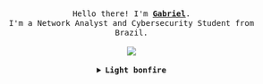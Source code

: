 <p align="center">
  <br>
  <samp>
    Hello there! I'm <b><a rel="nofollow noopener noreferrer" target="_blank" href="https://portfolio.gabreuf.com">Gabriel</a></b>.
    <br>I'm a Network Analyst and Cybersecurity Student from Brazil.<br>

</samp>
  <br>
  <img src="https://github.com/GFM-Network/GFM-Network/blob/53f2c51b265d6d53548855d288f08d9c7a483748/koko.gif" width="200"/>

</p>


<details align="center">

<summary> <b> <samp> Light bonfire </samp></b></summary>
<samp>
 <b><h2 style="color: #fc6203">B O N F I R E &nbsp; L I T !</h2> </b>

<img src="https://github.com/GFM-Network/GFM-Network/blob/78e6838a5d37663d368845b549da9c0d51f78669/bonfire.gif" width="200"/>

Current Project: <a href="https://github.com/GFM-Network/Lineage">GFM-Network Lineage 2 Scripts.</a>

</samp>
</details>
